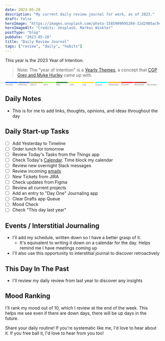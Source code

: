 ```yaml
---
date: 2023-05-28
description: "My current daily review journal for work, as of 2023."
draft: false
heroImage: "https://images.unsplash.com/photo-1585909695284-32d2985ac9c0?ixlib=rb-4.0.3&ixid=M3wxMjA3fDB8MHxwaG90by1wYWdlfHx8fGVufDB8fHx8fA%3D%3D&auto=format&fit=crop&w=1770&q=80"
heroImageAlt: "Credits: Unsplash, Markus Winkler"
postType: "blog"
pubDate: "2023-05-28"
title: "Daily Review Journal"
tags: ["review", "daily", "habits"]
---
```


This year is the 2023 Year of Intention.

> Note: The "year of intention" is a [Yearly Themes](https://www.youtube.com/watch?v=NVGuFdX5guE), a concept that [CGP Grey and Myke Hurley](https://www.relay.fm/cortex/136) came up with.

<svg viewBox="0 0 3760 100"> <title>Timeline 2022</title> <g class='bars'> <rect fill='#0066FF' x='0' width='310' height='25'></rect> <rect fill='#3366AA' x='320' width='280' height='25'></rect> <rect fill='#99AA33' x='610' width='310' height='25'></rect> <rect fill='#99EE33' x='930' width='300' height='25'></rect> <rect fill='green' x='1240' width='310' height='25'></rect> <rect fill='yellow' x='1560' width='300' height='25'></rect> <rect fill='gold' x='1870' width='310' height='25'></rect> <rect fill='cyan' x='2190' width='310' height='25'></rect> <rect fill='orange' x='2510' width='300' height='25'></rect> <rect fill='red' x='2820' width='310' height='25'></rect> <rect fill='brown' x='3140' width='300' height='25'></rect> <rect fill='white' x='3450' width='310' height='25'></rect> </g> <g class='labels' style="font-size:50px;" text-anchor="middle"> <text fill='#747474' x='0' y='80' text-anchor="start">January</text> <text fill='#747474' x='320' y='80' text-anchor="start">February</text> <text fill='#747474' x='610' y='80' text-anchor="start">March</text> <text fill='#747474' x='930' y='80' text-anchor="start">April</text> <text fill='#747474' x='1240' y='80' text-anchor="start">May</text> <text fill='#747474' x='1560' y='80' text-anchor="start">June</text> <text fill='#747474' x='1870' y='80' text-anchor="start">July</text> <text fill='#747474' x='2190' y='80' text-anchor="start">August</text> <text fill='#747474' x='2510' y='80' text-anchor="start">September</text> <text fill='#747474' x='2820' y='80' text-anchor="start">October</text> <text fill='#747474' x='3140' y='80' text-anchor="start">November</text> <text fill='#747474' x='3450' y='80' text-anchor="start">December</text> </g> <g> <circle cx="1530" cy="14" r="15" stroke="black" fill="white" /> </g> </svg>

## Daily Notes

- This is for me to add links, thoughts, opinions, and ideas throughout the day

## Daily Start-up Tasks

- [ ] Add Yesterday to Timeline
- [ ] Order lunch for tomorrow
- [ ] Review Today's Tasks from the Things app
- [ ] Check Today's [Calendar](https://calendar.google.com/). Time block my calendar
- [ ] Review new overnight Slack messages
- [ ] Review incoming [emails](https://mail.google.com/mail/u/0/#inbox)
- [ ] New Tickets from JIRA
- [ ] Check updates from Figma
- [ ] Review all current projects
- [ ] Add an entry to "Day One" Journaling app
- [ ] Clear Drafts app Queue
- [ ] Mood Check
- [ ] Check "This day last year"

## Events / Interstitial Journaling

- I'll add my schedule, written down so I have a better grasp of it.
  - It's equivalent to writing it down on a calendar for the day. Helps remind me I have meetings coming up
- I'll also use this opportunity to interstitial journal to discover retroactively

## This Day In The Past

- I'll review my daily review from last year to discover any insights

## Mood Ranking

I'll rank my mood out of 10, which I review at the end of the week.
This helps me see even if there are down days, there will be up days in the future.

Share your daily routine! If you're systematic like me, I'd love to hear about it. If you free ball it, I'd love to hear from you too!